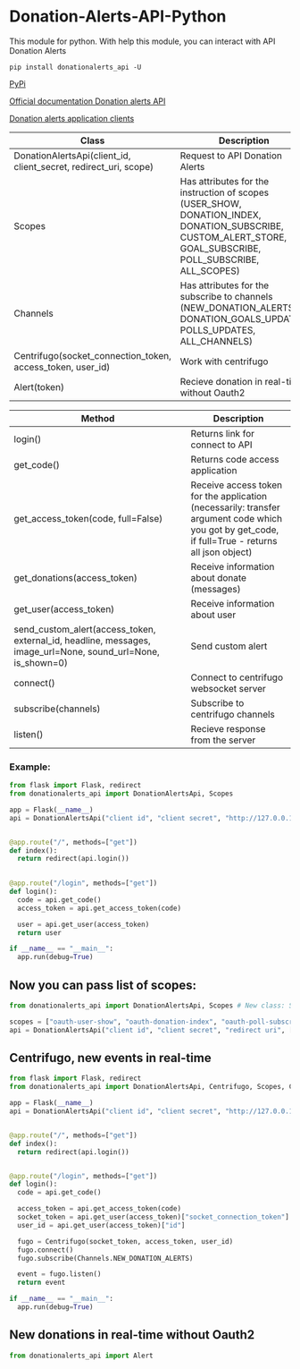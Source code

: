 # Donation-Alerts-API-Python
This module for python. With help this module, you can interact with API Donation Alerts

    pip install donationalerts_api -U

[PyPi](https://pypi.org/project/donationalerts-api/)

[Official documentation Donation alerts API](https://www.donationalerts.com/apidoc)

[Donation alerts application clients](https://www.donationalerts.com/application/clients)


|Class|Description|
|----------|-----------|
|DonationAlertsApi(client_id, client_secret, redirect_uri, scope)|Request to API Donation Alerts|
|Scopes|Has attributes for the instruction of scopes (USER_SHOW, DONATION_INDEX, DONATION_SUBSCRIBE, CUSTOM_ALERT_STORE, GOAL_SUBSCRIBE, POLL_SUBSCRIBE, ALL_SCOPES)|
|Channels|Has attributes for the subscribe to channels (NEW_DONATION_ALERTS, DONATION_GOALS_UPDATES, POLLS_UPDATES, ALL_CHANNELS)|
|Centrifugo(socket_connection_token, access_token, user_id)|Work with centrifugo|
|Alert(token)|Recieve donation in real-time without Oauth2|

|Method|Description|
|------|-----------|
|login()|Returns link for connect to API|
|get_code()|Returns code access application|
|get_access_token(code, full=False)|Receive access token for the application (necessarily: transfer argument code which you got by get_code, if full=True - returns all json object)|
|get_donations(access_token)|Receive information about donate (messages)|
|get_user(access_token)|Receive information about user|
|send_custom_alert(access_token, external_id, headline, messages, image_url=None, sound_url=None, is_shown=0)|Send custom alert|
|connect()|Connect to centrifugo websocket server|
|subscribe(channels)|Subscribe to centrifugo channels|
|listen()|Recieve response from the server|


### Example:
```py
from flask import Flask, redirect
from donationalerts_api import DonationAlertsApi, Scopes

app = Flask(__name__)
api = DonationAlertsApi("client id", "client secret", "http://127.0.0.1:5000/login", Scopes.ALL_SCOPES)


@app.route("/", methods=["get"])
def index():
  return redirect(api.login())
  

@app.route("/login", methods=["get"])
def login():
  code = api.get_code()
  access_token = api.get_access_token(code)

  user = api.get_user(access_token)
  return user

if __name__ == "__main__":
  app.run(debug=True)
```

## Now you can pass list of scopes:

```py
from donationalerts_api import DonationAlertsApi, Scopes # New class: Scopes

scopes = ["oauth-user-show", "oauth-donation-index", "oauth-poll-subscribe"] # Also right variant
api = DonationAlertsApi("client id", "client secret", "redirect uri", [Scopes.USER_SHOW, Scopes.DONATION_INDEX]) # Or you can pass all scopes: Scopes.ALL_SCOPES
```

## Centrifugo, new events in real-time

```py
from flask import Flask, redirect
from donationalerts_api import DonationAlertsApi, Centrifugo, Scopes, Channels

app = Flask(__name__)
api = DonationAlertsApi("client id", "client secret", "http://127.0.0.1:5000/login", Scopes.ALL_SCOPES)


@app.route("/", methods=["get"])
def index():
  return redirect(api.login())


@app.route("/login", methods=["get"])
def login():
  code = api.get_code()

  access_token = api.get_access_token(code)
  socket_token = api.get_user(access_token)["socket_connection_token"]
  user_id = api.get_user(access_token)["id"]

  fugo = Centrifugo(socket_token, access_token, user_id)
  fugo.connect()
  fugo.subscribe(Channels.NEW_DONATION_ALERTS)

  event = fugo.listen()
  return event

if __name__ == "__main__":
  app.run(debug=True)
```

## New donations in real-time without Oauth2

```py
from donationalerts_api import Alert
```